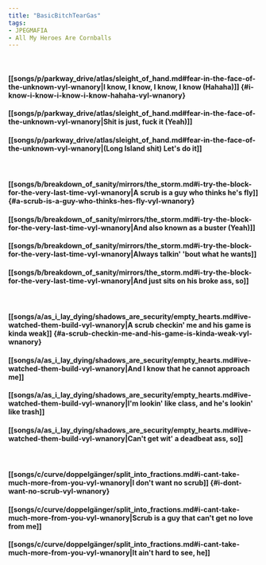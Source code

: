 ```yaml
---
title: "BasicBitchTearGas"
tags:
- JPEGMAFIA
- All My Heroes Are Cornballs
---
```

&nbsp;
#### [[songs/p/parkway_drive/atlas/sleight_of_hand.md#fear-in-the-face-of-the-unknown-vyl-wnanory|I know, I know, I know, I know (Hahaha)]] {#i-know-i-know-i-know-i-know-hahaha-vyl-wnanory}
#### [[songs/p/parkway_drive/atlas/sleight_of_hand.md#fear-in-the-face-of-the-unknown-vyl-wnanory|Shit is just, fuck it (Yeah)]]
#### [[songs/p/parkway_drive/atlas/sleight_of_hand.md#fear-in-the-face-of-the-unknown-vyl-wnanory|(Long Island shit) Let's do it]]
&nbsp;
#### [[songs/b/breakdown_of_sanity/mirrors/the_storm.md#i-try-the-block-for-the-very-last-time-vyl-wnanory|A scrub is a guy who thinks he's fly]] {#a-scrub-is-a-guy-who-thinks-hes-fly-vyl-wnanory}
#### [[songs/b/breakdown_of_sanity/mirrors/the_storm.md#i-try-the-block-for-the-very-last-time-vyl-wnanory|And also known as a buster (Yeah)]]
#### [[songs/b/breakdown_of_sanity/mirrors/the_storm.md#i-try-the-block-for-the-very-last-time-vyl-wnanory|Always talkin' 'bout what he wants]]
#### [[songs/b/breakdown_of_sanity/mirrors/the_storm.md#i-try-the-block-for-the-very-last-time-vyl-wnanory|And just sits on his broke ass, so]]
&nbsp;
#### [[songs/a/as_i_lay_dying/shadows_are_security/empty_hearts.md#ive-watched-them-build-vyl-wnanory|A scrub checkin' me and his game is kinda weak]] {#a-scrub-checkin-me-and-his-game-is-kinda-weak-vyl-wnanory}
#### [[songs/a/as_i_lay_dying/shadows_are_security/empty_hearts.md#ive-watched-them-build-vyl-wnanory|And I know that he cannot approach me]]
#### [[songs/a/as_i_lay_dying/shadows_are_security/empty_hearts.md#ive-watched-them-build-vyl-wnanory|I'm lookin' like class, and he's lookin' like trash]]
#### [[songs/a/as_i_lay_dying/shadows_are_security/empty_hearts.md#ive-watched-them-build-vyl-wnanory|Can't get wit' a deadbeat ass, so]]
&nbsp;
#### [[songs/c/curve/doppelgänger/split_into_fractions.md#i-cant-take-much-more-from-you-vyl-wnanory|I don't want no scrub]] {#i-dont-want-no-scrub-vyl-wnanory}
#### [[songs/c/curve/doppelgänger/split_into_fractions.md#i-cant-take-much-more-from-you-vyl-wnanory|Scrub is a guy that can't get no love from me]]
#### [[songs/c/curve/doppelgänger/split_into_fractions.md#i-cant-take-much-more-from-you-vyl-wnanory|It ain't hard to see, he]]
